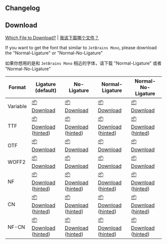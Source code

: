 ## Changelog

<!-- changelog -->

## Download

[Which File to Download?](https://github.com/subframe7536/maple-font/tree/variable?tab=readme-ov-file#naming-faq) | [我该下载哪个文件？](https://github.com/subframe7536/maple-font/blob/variable/README_CN.md#%E5%91%BD%E5%90%8D%E8%AF%B4%E6%98%8E)

If you want to get the font that similar to `JetBrains Mono`, please download the "Normal-Ligature" or "Normal-No-Ligature"

如果你想用的是和 `JetBrains Mono` 相近的字体，请下载 "Normal-Ligature" 或者 "Normal-No-Ligature"

| Format   | Ligature (default)                                                                                     | No-Ligature                                                                                                | Normal-Ligature                                                                                                    | Normal-No-Ligature                                                                                                     |
| -------- | ------------------------------------------------------------------------------------------------------ | ---------------------------------------------------------------------------------------------------------- | ------------------------------------------------------------------------------------------------------------------ | ---------------------------------------------------------------------------------------------------------------------- |
| Variable | [📦 Download](https://<url>/MapleMono-Variable.zip)                                                     | [📦 Download](https://<url>/MapleMonoNL-Variable.zip)                                                       | [📦 Download](https://<url>/MapleMonoNormal-Variable.zip)                                                           | [📦 Download](https://<url>/MapleMonoNormalNL-Variable.zip)                                                             |
| TTF      | [📦 Download](https://<url>/MapleMono-TTF.zip) ([hinted](https://<url>/MapleMono-TTF-AutoHint.zip))     | [📦 Download](https://<url>/MapleMonoNL-TTF.zip) ([hinted](https://<url>/MapleMonoNL-TTF-AutoHint.zip))     | [📦 Download](https://<url>/MapleMonoNormal-TTF.zip) ([hinted](https://<url>/MapleMonoNormal-TTF-AutoHint.zip))     | [📦 Download](https://<url>/MapleMonoNormalNL-TTF.zip) ([hinted](https://<url>/MapleMonoNormalNL-TTF-AutoHint.zip))     |
| OTF      | [📦 Download](https://<url>/MapleMono-OTF.zip)                                                          | [📦 Download](https://<url>/MapleMonoNL-OTF.zip)                                                            | [📦 Download](https://<url>/MapleMonoNormal-OTF.zip)                                                                | [📦 Download](https://<url>/MapleMonoNormalNL-OTF.zip)                                                                  |
| WOFF2    | [📦 Download](https://<url>/MapleMono-Woff2.zip)                                                        | [📦 Download](https://<url>/MapleMonoNL-Woff2.zip)                                                          | [📦 Download](https://<url>/MapleMonoNormal-Woff2.zip)                                                              | [📦 Download](https://<url>/MapleMonoNormalNL-Woff2.zip)                                                                |
| NF       | [📦 Download](https://<url>/MapleMono-NF-unhinted.zip) ([hinted](https://<url>/MapleMono-NF.zip))       | [📦 Download](https://<url>/MapleMonoNL-NF-unhinted.zip) ([hinted](https://<url>/MapleMonoNL-NF.zip))       | [📦 Download](https://<url>/MapleMonoNormal-NF-unhinted.zip) ([hinted](https://<url>/MapleMonoNormal-NF.zip))       | [📦 Download](https://<url>/MapleMonoNormalNL-NF-unhinted.zip) ([hinted](https://<url>/MapleMonoNormalNL-NF.zip))       |
| CN       | [📦 Download](https://<url>/MapleMono-CN-unhinted.zip) ([hinted](https://<url>/MapleMono-CN.zip))       | [📦 Download](https://<url>/MapleMonoNL-CN-unhinted.zip) ([hinted](https://<url>/MapleMonoNL-CN.zip))       | [📦 Download](https://<url>/MapleMonoNormal-CN-unhinted.zip) ([hinted](https://<url>/MapleMonoNormal-CN.zip))       | [📦 Download](https://<url>/MapleMonoNormalNL-CN-unhinted.zip) ([hinted](https://<url>/MapleMonoNormalNL-CN.zip))       |
| NF-CN    | [📦 Download](https://<url>/MapleMono-NF-CN-unhinted.zip) ([hinted](https://<url>/MapleMono-NF-CN.zip)) | [📦 Download](https://<url>/MapleMonoNL-NF-CN-unhinted.zip) ([hinted](https://<url>/MapleMonoNL-NF-CN.zip)) | [📦 Download](https://<url>/MapleMonoNormal-NF-CN-unhinted.zip) ([hinted](https://<url>/MapleMonoNormal-NF-CN.zip)) | [📦 Download](https://<url>/MapleMonoNormalNL-NF-CN-unhinted.zip) ([hinted](https://<url>/MapleMonoNormalNL-NF-CN.zip)) |